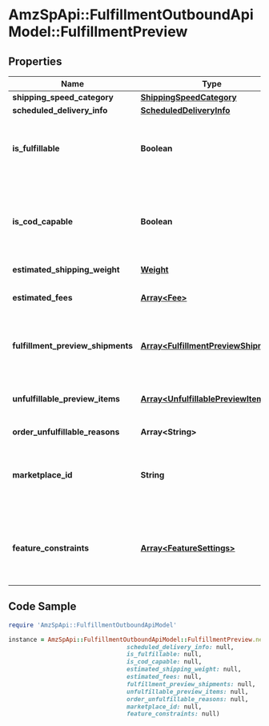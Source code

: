 # AmzSpApi::FulfillmentOutboundApiModel::FulfillmentPreview

## Properties

Name | Type | Description | Notes
------------ | ------------- | ------------- | -------------
**shipping_speed_category** | [**ShippingSpeedCategory**](ShippingSpeedCategory.md) |  | 
**scheduled_delivery_info** | [**ScheduledDeliveryInfo**](ScheduledDeliveryInfo.md) |  | [optional] 
**is_fulfillable** | **Boolean** | When true, this fulfillment order preview is fulfillable. | 
**is_cod_capable** | **Boolean** | When true, this fulfillment order preview is for COD (Cash On Delivery). | 
**estimated_shipping_weight** | [**Weight**](Weight.md) |  | [optional] 
**estimated_fees** | [**Array&lt;Fee&gt;**](Fee.md) | An array of fee type and cost pairs. | [optional] 
**fulfillment_preview_shipments** | [**Array&lt;FulfillmentPreviewShipment&gt;**](FulfillmentPreviewShipment.md) | An array of fulfillment preview shipment information. | [optional] 
**unfulfillable_preview_items** | [**Array&lt;UnfulfillablePreviewItem&gt;**](UnfulfillablePreviewItem.md) | An array of unfulfillable preview item information. | [optional] 
**order_unfulfillable_reasons** | **Array&lt;String&gt;** |  | [optional] 
**marketplace_id** | **String** | The marketplace the fulfillment order is placed against. | 
**feature_constraints** | [**Array&lt;FeatureSettings&gt;**](FeatureSettings.md) | A list of features and their fulfillment policies to apply to the order. | [optional] 

## Code Sample

```ruby
require 'AmzSpApi::FulfillmentOutboundApiModel'

instance = AmzSpApi::FulfillmentOutboundApiModel::FulfillmentPreview.new(shipping_speed_category: null,
                                 scheduled_delivery_info: null,
                                 is_fulfillable: null,
                                 is_cod_capable: null,
                                 estimated_shipping_weight: null,
                                 estimated_fees: null,
                                 fulfillment_preview_shipments: null,
                                 unfulfillable_preview_items: null,
                                 order_unfulfillable_reasons: null,
                                 marketplace_id: null,
                                 feature_constraints: null)
```


